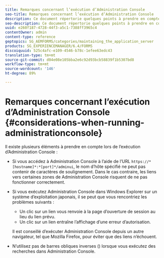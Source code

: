 ```yaml
---
title: Remarques concernant l’exécution d’Administration Console
seo-title: Remarques concernant l’exécution d’Administration Console
description: Ce document répertorie quelques points à prendre en compte lors de l’exécution d’Administration Console.
seo-description: Ce document répertorie quelques points à prendre en compte lors de l’exécution d’Administration Console.
uuid: e260f187-4728-44f3-a5c1-7388ff3965c4
contentOwner: admin
content-type: reference
geptopics: SG_AEMFORMS/categories/maintaining_the_application_server
products: SG_EXPERIENCEMANAGER/6.4/FORMS
discoiquuid: 525c4afc-e109-4546-b78c-1efee63edc43
translation-type: tm+mt
source-git-commit: d04e08e105bba2e6c92d93bcb58839f1b5307bd8
workflow-type: tm+mt
source-wordcount: '146'
ht-degree: 89%

---
```



# Remarques concernant l’exécution d’Administration Console {#considerations-when-running-administrationconsole}

Il existe plusieurs éléments à prendre en compte lors de l’exécution d’Administration Console :

* Si vous accédez à Administration Console à l’aide de l’URL `https://*[hostname]*:*[port]*/adminui`, le nom d’hôte spécifié ne peut pas contenir de caractères de soulignement. Dans le cas contraire, les liens vers certaines zones de Administration Console risquent de ne pas fonctionner correctement.
* Si vous exécutez Administration Console dans Windows Explorer sur un système d’exploitation japonais, il se peut que vous rencontriez les problèmes suivants :

   * Un clic sur un lien vous renvoie à la page d’ouverture de session au lieu du lien prévu.
   * Un clic sur un lien entraîne l’affichage d’une erreur d’autorisation.

   Il est conseillé d’exécuter Administration Console depuis un autre navigateur, tel que Mozilla Firefox, pour éviter que des liens n’échouent.

* N’utilisez pas de barres obliques inverses (\) lorsque vous exécutez des recherches dans Administration Console.

